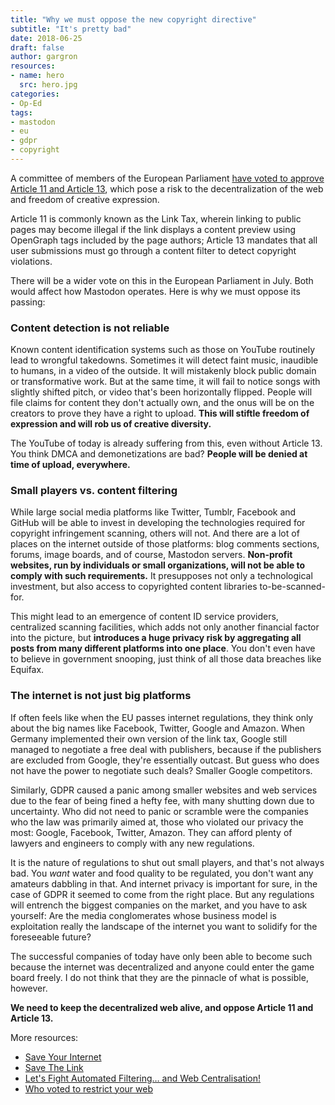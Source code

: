 ```yaml
---
title: "Why we must oppose the new copyright directive"
subtitle: "It's pretty bad"
date: 2018-06-25
draft: false
author: gargron
resources:
- name: hero
  src: hero.jpg
categories:
- Op-Ed
tags:
- mastodon
- eu
- gdpr
- copyright
---
```


A committee of members of the European Parliament [have voted to approve Article 11 and Article 13](https://www.bbc.com/news/technology-44546620), which pose a risk to the decentralization of the web and freedom of creative expression.<!--more-->

Article 11 is commonly known as the Link Tax, wherein linking to public pages may become illegal if the link displays a content preview using OpenGraph tags included by the page authors; Article 13 mandates that all user submissions must go through a content filter to detect copyright violations.

There will be a wider vote on this in the European Parliament in July. Both would affect how Mastodon operates. Here is why we must oppose its passing:

### Content detection is not reliable

Known content identification systems such as those on YouTube routinely lead to wrongful takedowns. Sometimes it will detect faint music, inaudible to humans, in a video of the outside. It will mistakenly block public domain or transformative work. But at the same time, it will fail to notice songs with slightly shifted pitch, or video that's been horizontally flipped. People will file claims for content they don't actually own, and the onus will be on the creators to prove they have a right to upload. **This will stiftle freedom of expression and will rob us of creative diversity.**

The YouTube of today is already suffering from this, even without Article 13. You think DMCA and demonetizations are bad? **People will be denied at time of upload, everywhere.**

### Small players vs. content filtering

While large social media platforms like Twitter, Tumblr, Facebook and GitHub will be able to invest in developing the technologies required for copyright infringement scanning, others will not. And there are a lot of places on the internet outside of those platforms: blog comments sections, forums, image boards, and of course, Mastodon servers. **Non-profit websites, run by individuals or small organizations, will not be able to comply with such requirements.** It presupposes not only a technological investment, but also access to copyrighted content libraries to-be-scanned-for.

This might lead to an emergence of content ID service providers, centralized scanning facilities, which adds not only another financial factor into the picture, but **introduces a huge privacy risk by aggregating all posts from many different platforms into one place**. You don't even have to believe in government snooping, just think of all those data breaches like Equifax.

### The internet is not just big platforms

If often feels like when the EU passes internet regulations, they think only about the big names like Facebook, Twitter, Google and Amazon. When Germany implemented their own version of the link tax, Google still managed to negotiate a free deal with publishers, because if the publishers are excluded from Google, they're essentially outcast. But guess who does not have the power to negotiate such deals? Smaller Google competitors.

Similarly, GDPR caused a panic among smaller websites and web services due to the fear of being fined a hefty fee, with many shutting down due to uncertainty. Who did not need to panic or scramble were the companies who the law was primarily aimed at, those who violated our privacy the most: Google, Facebook, Twitter, Amazon. They can afford plenty of lawyers and engineers to comply with any new regulations.

It is the nature of regulations to shut out small players, and that's not always bad. You *want* water and food quality to be regulated, you don't want any amateurs dabbling in that. And internet privacy is important for sure, in the case of GDPR it seemed to come from the right place. But any regulations will entrench the biggest companies on the market, and you have to ask yourself: Are the media conglomerates whose business model is exploitation really the landscape of the internet you want to solidify for the foreseeable future?

The successful companies of today have only been able to become such because the internet was decentralized and anyone could enter the game board freely. I do not think that they are the pinnacle of what is possible, however.

**We need to keep the decentralized web alive, and oppose Article 11 and Article 13.**

More resources:

- [Save Your Internet](https://saveyourinternet.eu/)
- [Save The Link](https://act1.openmedia.org/savethelink)
- [Let's Fight Automated Filtering… and Web Centralisation!](https://www.laquadrature.net/en/node/10560)
- [Who voted to restrict your web](https://juliareda.eu/2018/06/not-giving-up/)

